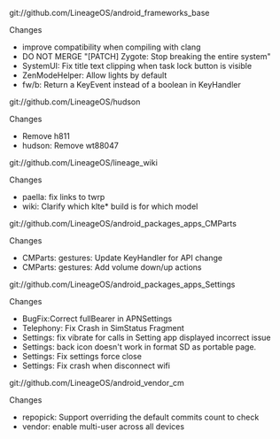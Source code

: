 
git://github.com/LineageOS/android_frameworks_base

Changes
- improve compatibility when compiling with clang
- DO NOT MERGE "[PATCH] Zygote: Stop breaking the entire system"
- SystemUI: Fix title text clipping when task lock button is visible
- ZenModeHelper: Allow lights by default
- fw/b: Return a KeyEvent instead of a boolean in KeyHandler

git://github.com/LineageOS/hudson

Changes
- Remove h811
- hudson: Remove wt88047

git://github.com/LineageOS/lineage_wiki

Changes
- paella: fix links to twrp
- wiki: Clarify which klte* build is for which model

git://github.com/LineageOS/android_packages_apps_CMParts

Changes
- CMParts: gestures: Update KeyHandler for API change
- CMParts: gestures: Add volume down/up actions

git://github.com/LineageOS/android_packages_apps_Settings

Changes
- BugFix:Correct fullBearer in APNSettings
- Telephony: Fix Crash in SimStatus Fragment
- Settings: fix vibrate for calls in Setting app displayed incorrect issue
- Settings: back icon doesn't work in format SD as portable page.
- Settings: Fix settings force close
- Settings: Fix crash when disconnect wifi

git://github.com/LineageOS/android_vendor_cm

Changes
- repopick: Support overriding the default commits count to check
- vendor: enable multi-user across all devices
